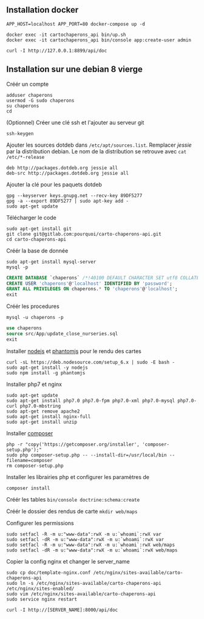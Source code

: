 Installation docker
---
```shell
APP_HOST=localhost APP_PORT=80 docker-compose up -d
```

```shell
docker exec -it cartochaperons_api bin/up.sh
docker exec -it cartochaperons_api bin/console app:create-user admin
```

```shell
curl -I http://127.0.0.1:8899/api/doc
```

Installation sur une debian 8 vierge
---

Créér un compte

```shell
adduser chaperons
usermod -G sudo chaperons
su chaperons
cd
```

(Optionnel) Créer une clé ssh et l'ajouter au serveur git

```shell
ssh-keygen
```

Ajouter les sources dotdeb dans ```/etc/apt/sources.list```. Remplacer *jessie* par la distribution debian. 
Le nom de la distribution se retrouve avec ```cat /etc/*-release```

```
deb http://packages.dotdeb.org jessie all
deb-src http://packages.dotdeb.org jessie all
```

Ajouter la clé pour les paquets dotdeb

```shell
gpg --keyserver keys.gnupg.net --recv-key 89DF5277
gpg -a --export 89DF5277 | sudo apt-key add -
sudo apt-get update
```

Télécharger le code

```shell
sudo apt-get install git
git clone git@gitlab.com:pourquoi/carto-chaperons-api.git
cd carto-chaperons-api
```

Créér la base de donnée

```shell
sudo apt-get install mysql-server
mysql -p
```

```sql
CREATE DATABASE `chaperons` /*!40100 DEFAULT CHARACTER SET utf8 COLLATE utf8_bin */;
CREATE USER 'chaperons'@'localhost' IDENTIFIED BY 'password';
GRANT ALL PRIVILEGES ON chaperons.* TO 'chaperons'@'localhost';
exit
```

Créér les procedures

```shell
mysql -u chaperons -p
```

```sql
use chaperons
source src/App/update_close_nurseries.sql
exit
```

Installer [nodejs](https://nodejs.org/en/download/package-manager/#debian-and-ubuntu-based-linux-distributions) et [phantomjs](http://phantomjs.org/) pour le rendu des cartes

```shell
curl -sL https://deb.nodesource.com/setup_6.x | sudo -E bash -
sudo apt-get install -y nodejs
sudo npm install -g phantomjs
```

Installer php7 et nginx

```shell
sudo apt-get update
sudo apt-get install php7.0 php7.0-fpm php7.0-xml php7.0-mysql php7.0-curl php7.0-mbstring
sudo apt-get remove apache2
sudo apt-get install nginx-full
sudo apt-get install unzip
```

Installer [composer](https://getcomposer.org/download/)

```shell
php -r "copy('https://getcomposer.org/installer', 'composer-setup.php');"
sudo php composer-setup.php -- --install-dir=/usr/local/bin --filename=composer
rm composer-setup.php
```

Installer les librairies php et configurer les paramètres de

```shell
composer install
```

Créér les tables ```bin/console doctrine:schema:create```

Créér le dossier des rendus de carte ```mkdir web/maps```

Configurer les permissions

```
sudo setfacl -R -m u:"www-data":rwX -m u:`whoami`:rwX var
sudo setfacl -dR -m u:"www-data":rwX -m u:`whoami`:rwX var
sudo setfacl -R -m u:"www-data":rwX -m u:`whoami`:rwX web/maps
sudo setfacl -dR -m u:"www-data":rwX -m u:`whoami`:rwX web/maps
```

Copier la config nginx et changer le server_name

```
sudo cp doc/template-nginx.conf /etc/nginx/sites-available/carto-chaperons-api
sudo ln -s /etc/nginx/sites-available/carto-chaperons-api /etc/nginx/sites-enabled/
sudo vim /etc/nginx/sites-available/carto-chaperons-api
sudo service nginx restart
```

```
curl -I http://[SERVER_NAME]:8000/api/doc
```